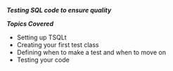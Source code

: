 ***Testing SQL code to ensure quality***

***Topics Covered***
- Setting up TSQLt
- Creating your first test class
- Defining when to make a test and when to move on
- Testing your code
